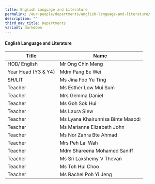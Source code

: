```yaml
---
title: English Language and Literature
permalink: /our-people/departments/english-language-and-literature/
description: ""
third_nav_title: Departments
variant: markdown
---
```

#### English Language and Literature

| Title | Name |
|---|---|
| HOD/ English | Mr Ong Chin Meng |
| Year Head (Y3 & Y4) | Mdm Pang Ee Wei |
| SH/LIT | Ms Jina Foo Yu Ting |
| Teacher | Ms Esther Low Mui Sum |
| Teacher | Mrs Gemma Daniel |
| Teacher | Ms Goh Sok Hui |
| Teacher  | Ms Laura Siew |
| Teacher  | Ms Lyana Khairunnisa Binte Masodi |
| Teacher  | Ms Marianne Elizabeth John |
| Teacher  | Ms Nor Zahra Bte Ahmad |
| Teacher | Mrs Peh Lai Wah |
| Teacher  | Mdm Shareena Mohamed Saniff  |
| Teacher | Ms Sri Laxshemy V Thevan |
| Teacher  | Ms Toh Hui Choo |
| Teacher  | Ms Rachel Poh Yi Jeng |